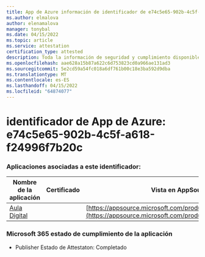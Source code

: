 ```yaml
---
title: App de Azure información de identificador de e74c5e65-902b-4c5f-a618-f24996f7b20c
ms.author: elmalova
author: elenamalova
manager: tonybal
ms.date: 04/15/2022
ms.topic: article
ms.service: attestation
certification_type: attested
description: Toda la información de seguridad y cumplimiento disponible para e74c5e65-902b-4c5f-a618-f24996f7b20c.
ms.openlocfilehash: aae628a15b87a622c6d753823cd0a966ae131ad3
ms.sourcegitcommit: 5e2cd59a54fc018a6df761b00c18e3ba592d9dba
ms.translationtype: MT
ms.contentlocale: es-ES
ms.lasthandoff: 04/15/2022
ms.locfileid: "64874077"
---
```

# <a name="azure-app-id-e74c5e65-902b-4c5f-a618-f24996f7b20c"></a>identificador de App de Azure: e74c5e65-902b-4c5f-a618-f24996f7b20c


### <a name="apps-associated-with-this-id"></a>Aplicaciones asociadas a este identificador:
| **Nombre de la aplicación** | **Certificado** | **Vista en AppSource** |
|--------------|---------------|-----------------------|
| [Aula Digital](../forward/WA200003108.md) |  | [https://appsource.microsoft.com/product/office/WA200003108](https://appsource.microsoft.com/product/office/WA200003108) |

### <a name="microsoft-365-app-compliance-status"></a>Microsoft 365 estado de cumplimiento de la aplicación
- Publisher Estado de Attestaton: Completado
